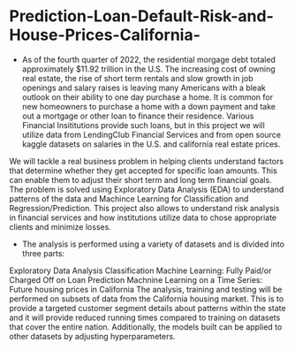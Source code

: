 # Prediction-Loan-Default-Risk-and-House-Prices-California-

- As of the fourth quarter of 2022, the residential morgage debt totaled approximately $11.92 trillion in the U.S. The increasing cost of owning real estate, the rise of short term rentals and slow growth in job openings and salary raises is leaving many Americans with a bleak outlook on their ability to one day purchase a home. It is common for new homeowners to purchase a home with a down payment and take out a mortgage or other loan to finance their residence. Various Financial Insititutions provide such loans, but in this project we will utilize data from LendingClub Financial Services and from open source kaggle datasets on salaries in the U.S. and california real estate prices.

We will tackle a real business problem in helping clients understand factors that determine whether they get accepted for specific loan amounts. This can enable them to adjust their short term and long term financial goals. The problem is solved using Exploratory Data Analysis (EDA) to understand patterns of the data and Machince Learning for Classification and Regression/Prediction. This project also allows to understand risk analysis in financial services and how institutions utilize data to chose appropriate clients and minimize losses.

- The analysis is performed using a variety of datasets and is divided into three parts:

Exploratory Data Analysis
Classification Machine Learning: Fully Paid/or Charged Off on Loan
Prediction Machnine Learning on a Time Series: Future housing prices in California
The analysis, training and testing will be performed on subsets of data from the California housing market. This is to provide a targeted customer segment details about patterns within the state and it will provide reduced running times compared to training on datasets that cover the entire nation. Additionally, the models built can be applied to other datasets by adjusting hyperparameters.
